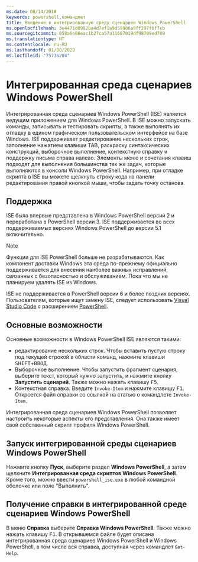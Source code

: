 ```yaml
---
ms.date: 08/14/2018
keywords: powershell,командлет
title: Введение в интегрированную среду сценариев Windows PowerShell
ms.openlocfilehash: 3e4471d0982ba4d7ef1a9d59906a9ff297f6f7cb
ms.sourcegitcommit: 058a6e86eac1b27ca57a11687019df98709ed709
ms.translationtype: HT
ms.contentlocale: ru-RU
ms.lasthandoff: 01/08/2020
ms.locfileid: "75736204"
---
```

# <a name="the-windows-powershell-ise"></a>Интегрированная среда сценариев Windows PowerShell

Интегрированная среда сценариев Windows PowerShell (ISE) является ведущим приложением для Windows PowerShell. В ISE можно запускать команды, записывать и тестировать скрипты, а также выполнять их отладку в едином графическом пользовательском интерфейсе на базе Windows. ISE поддерживает редактирование нескольких строк, заполнение нажатием клавиши TAB, раскраску синтаксических конструкций, выборочное выполнение, контекстную справку и поддержку письма справа налево. Элементы меню и сочетания клавиш подходят для выполнения большинства тех же задач, которые выполняются в консоли Windows PowerShell. Например, при отладке скрипта в ISE вы можете щелкнуть строку кода на панели редактирования правой кнопкой мыши, чтобы задать точку останова.

## <a name="support"></a>Поддержка

ISE была впервые представлена в Windows PowerShell версии 2 и переработана в PowerShell версии 3. ISE поддерживается во всех поддерживаемых версиях Windows PowerShell до версии 5.1 включительно.

> [!NOTE]
> Функции для ISE PowerShell больше не разрабатываются. Как компонент доставки Windows эта среда по-прежнему официально поддерживается для внесения наиболее важных исправлений, связанных с безопасностью и обслуживанием.
> Пока что мы не планируем удалять ISE из Windows.
>
> ISE не поддерживается в PowerShell версии 6 и более поздних версиях. Пользователям, которые ищут замену ISE, следует использовать [Visual Studio Code](https://code.visualstudio.com/) с расширением [PowerShell](https://marketplace.visualstudio.com/items?itemName=ms-vscode.PowerShell).

## <a name="key-features"></a>Основные возможности

Основные возможности в Windows PowerShell ISE являются такими:

- редактирование нескольких строк. Чтобы вставить пустую строку под текущей строкой в области команд, нажмите клавиши <kbd>SHIFT</kbd>+<kbd>ВВОД</kbd>.
- Выборочное выполнение. Чтобы запустить фрагмент сценария, выберите текст, который нужно запустить, и нажмите кнопку **Запустить сценарий**. Также можно нажать клавишу <kbd>F5</kbd>.
- Контекстная справка. Введите `Invoke-Item` и нажмите клавишу <kbd>F1</kbd>. Откроется файл справки со ссылкой на статью о командлете `Invoke-Item`.

Интегрированная среда сценариев Windows PowerShell позволяет настроить некоторые аспекты его представления. Она также имеет свой собственный скрипт профиля Windows PowerShell.

## <a name="to-start-the-windows-powershell-ise"></a>Запуск интегрированной среды сценариев Windows PowerShell

Нажмите кнопку **Пуск**, выберите раздел **Windows PowerShell**, а затем щелкните **Интегрированная среда скриптов Windows PowerShell**.
Кроме того, можно ввести `powershell_ise.exe` в любой командной оболочке или поле "Выполнить".

## <a name="to-get-help-in-the-windows-powershell-ise"></a>Получение справки в интегрированной среде сценариев Windows PowerShell

В меню **Справка** выберите **Справка Windows PowerShell**. Также можно нажать клавишу <kbd>F1</kbd>. В открывшемся файле будет описана интегрированная среда сценариев Windows PowerShell и Windows PowerShell, в том числе вся справка, доступная через командлет `Get-Help`.
